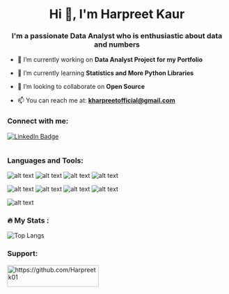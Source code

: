 <h1 align="center">Hi 👋, I'm Harpreet Kaur</h1>
<h3 align="center">I'm a passionate Data Analyst who is enthusiastic about data and numbers</h3>

- 🔭 I’m currently working on **Data Analyst Project for my Portfolio**

- 🌱 I’m currently learning **Statistics and More Python Libraries**

- 👯 I’m looking to collaborate on **Open Source**

- 📫 You can reach me at: **kharpreetofficial@gmail.com**

<h3 align="left">Connect with me:</h3>
<p align="left">
  <a href="https://www.linkedin.com/in/harpreet-kaur-60667b1b7/">
    <img src="https://img.shields.io/badge/LinkedIn-blue?style=for-the-badge&logo=linkedin&logoColor=white" alt="LinkedIn Badge"/>
  </a>
</p>

 <img src="https://komarev.com/ghpvc/?username=Harpreetk01&style=flat-square&color=blue" alt=""/>

<h3 align="left">Languages and Tools:</h3>

![ alt text](https://img.shields.io/badge/MicrosoftExcel-217346?stle*for-the-badges&logo=MicorsoftExcel)
![ alt text](https://img.shields.io/badge/Python-3776AB?stle*for-the-badges&logo=Python)
![ alt text](https://img.shields.io/badge/PowerBi-F2C811?stle*for-the-badges&logo=PowerBi)
![ alt text](https://img.shields.io/badge/MySQL-4479A1?stle*for-the-badges&logo=MySQL)

![ alt text](https://img.shields.io/badge/Numpy-013243?stle*for-the-badges&logo=Numpy)
![ alt text](https://img.shields.io/badge/pandas-150458?stle*for-the-badges&logo=pandas)
![ alt text](https://img.shields.io/badge/Seaborn-7469?stle*for-the-badges&logo=Seaborn)
![ alt text](https://img.shields.io/badge/Matplotlib-3410?stle*for-the-badges&logo=Matplotlib)

![ alt text](https://img.shields.io/badge/Plotly-3F4F75?stle*for-the-badges&logo=Plotly)

### :fire: My Stats :

![Top Langs](https://github-readme-stats.vercel.app/api/top-langs/?username=Harpreetk01)

<h3 align="left">Support:</h3>
<p><a href="https://www.buymeacoffee.com/https://github.com/Harpreetk01"> <img align="left" src="https://cdn.buymeacoffee.com/buttons/v2/default-yellow.png" height="50" width="210" alt="https://github.com/Harpreetk01" /></a></p><br><br>
